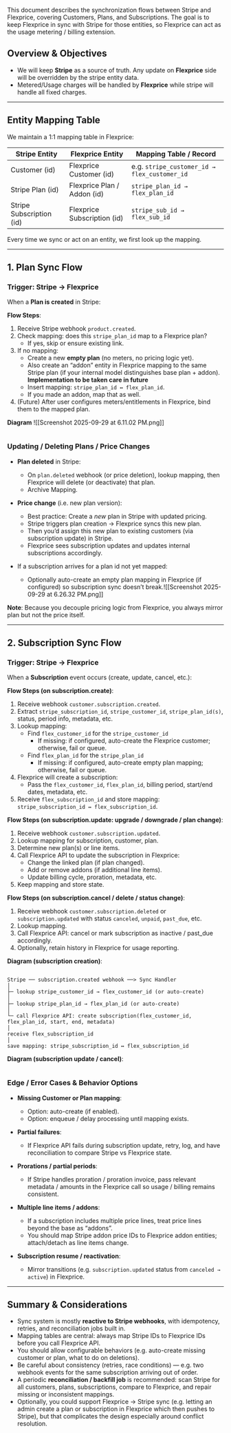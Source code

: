 
This document describes the synchronization flows between Stripe and Flexprice, covering Customers, Plans, and Subscriptions. The goal is to keep Flexprice in sync with Stripe for those entities, so Flexprice can act as the usage metering / billing extension.

## Overview & Objectives

- We will keep **Stripe** as a source of truth. Any update on **Flexprice** side will be overridden by the stripe entity data.
- Metered/Usage charges will be handled by **Flexprice** while stripe will handle all fixed charges.

---

## Entity Mapping Table

We maintain a 1:1 mapping table in Flexprice:

| Stripe Entity            | Flexprice Entity            | Mapping Table / Record                       |
| ------------------------ | --------------------------- | -------------------------------------------- |
| Customer (id)            | Flexprice Customer (id)     | e.g. `stripe_customer_id → flex_customer_id` |
| Stripe Plan (id)         | Flexprice Plan / Addon (id) | `stripe_plan_id → flex_plan_id`              |
| Stripe Subscription (id) | Flexprice Subscription (id) | `stripe_sub_id → flex_sub_id`                |

Every time we sync or act on an entity, we first look up the mapping.

---

## 1. Plan Sync Flow

### Trigger: Stripe → Flexprice

When a **Plan is created** in Stripe:

**Flow Steps**:

1. Receive Stripe webhook `product.created`.  
2. Check mapping: does this `stripe_plan_id` map to a Flexprice plan?  
   - If yes, skip or ensure existing link.  
3. If no mapping:  
   - Create a new **empty plan** (no meters, no pricing logic yet).  
   - Also create an “addon” entity in Flexprice mapping to the same Stripe plan (if your internal model distinguishes base plan + addon). **Implementation to be taken care in future**
   - Insert mapping: `stripe_plan_id ↔ flex_plan_id`.  
   - If you made an addon, map that as well.  
4. (Future) After user configures meters/entitlements in Flexprice, bind them to the mapped plan.

**Diagram**
![[Screenshot 2025-09-29 at 6.11.02 PM.png]]

```

```

### Updating / Deleting Plans / Price Changes

- **Plan deleted** in Stripe:  
  - On `plan.deleted` webhook (or price deletion), lookup mapping, then Flexprice will delete (or deactivate) that plan.  
  - Archive Mapping.  

- **Price change** (i.e. new plan version):  
  - Best practice: Create a *new* plan in Stripe with updated pricing.  
  - Stripe triggers plan creation → Flexprice syncs this new plan.  
  - Then you’d assign this new plan to existing customers (via subscription update) in Stripe.  
  - Flexprice sees subscription updates and updates internal subscriptions accordingly.

- If a subscription arrives for a plan id not yet mapped:  
  - Optionally auto-create an empty plan mapping in Flexprice (if configured) so subscription sync doesn’t break.![[Screenshot 2025-09-29 at 6.26.32 PM.png]]

**Note**: Because you decouple pricing logic from Flexprice, you always mirror plan but not the price itself.

---

## 2. Subscription Sync Flow

### Trigger: Stripe → Flexprice

When a **Subscription** event occurs (create, update, cancel, etc.):

**Flow Steps (on subscription.create)**:

1. Receive webhook `customer.subscription.created`.  
2. Extract `stripe_subscription_id`, `stripe_customer_id`, `stripe_plan_id(s)`, status, period info, metadata, etc.  
3. Lookup mapping:  
   - Find `flex_customer_id` for the `stripe_customer_id`  
     - If missing: if configured, auto-create the Flexprice customer; otherwise, fail or queue.  
   - Find `flex_plan_id` for the `stripe_plan_id`  
     - If missing: if configured, auto-create empty plan mapping; otherwise, fail or queue.  
4. Flexprice will create a subscription:  
   - Pass the `flex_customer_id`, `flex_plan_id`, billing period, start/end dates, metadata, etc.  
5. Receive `flex_subscription_id` and store mapping: `stripe_subscription_id ↔ flex_subscription_id`.

**Flow Steps (on subscription.update: upgrade / downgrade / plan change)**:

1. Receive webhook `customer.subscription.updated`.  
2. Lookup mapping for subscription, customer, plan.  
3. Determine new plan(s) or line items.  
4. Call Flexprice API to update the subscription in Flexprice:  
   - Change the linked plan (if plan changed).  
   - Add or remove addons (if additional line items).  
   - Update billing cycle, proration, metadata, etc.  
5. Keep mapping and store state.

**Flow Steps (on subscription.cancel / delete / status change)**:

1. Receive webhook `customer.subscription.deleted` or `subscription.updated` with status `canceled`, `unpaid`, `past_due`, etc.  
2. Lookup mapping.  
3. Call Flexprice API: cancel or mark subscription as inactive / past_due accordingly.  
4. Optionally, retain history in Flexprice for usage reporting.

**Diagram (subscription creation)**:

```

Stripe ── subscription.created webhook ──> Sync Handler  
│  
├─ lookup stripe_customer_id → flex_customer_id (or auto-create)  
│  
├─ lookup stripe_plan_id → flex_plan_id (or auto-create)  
│  
└─ call Flexprice API: create subscription(flex_customer_id, flex_plan_id, start, end, metadata)  
│  
receive flex_subscription_id  
│  
save mapping: stripe_subscription_id ↔ flex_subscription_id

```

**Diagram (subscription update / cancel)**:

```

```

### Edge / Error Cases & Behavior Options

- **Missing Customer or Plan mapping**:  
  - Option: auto-create (if enabled).  
  - Option: enqueue / delay processing until mapping exists.  

- **Partial failures**:  
  - If Flexprice API fails during subscription update, retry, log, and have reconciliation to compare Stripe vs Flexprice state.  

- **Prorations / partial periods**:  
  - If Stripe handles proration / proration invoice, pass relevant metadata / amounts in the Flexprice call so usage / billing remains consistent.  

- **Multiple line items / addons**:  
  - If a subscription includes multiple price lines, treat price lines beyond the base as “addons”.  
  - You should map Stripe addon price IDs to Flexprice addon entities; attach/detach as line items change.  

- **Subscription resume / reactivation**:  
  - Mirror transitions (e.g. `subscription.updated` status from `canceled → active`) in Flexprice.

---

## Summary & Considerations

- Sync system is mostly **reactive to Stripe webhooks**, with idempotency, retries, and reconciliation jobs built in.  
- Mapping tables are central: always map Stripe IDs to Flexprice IDs before you call Flexprice API.  
- You should allow configurable behaviors (e.g. auto-create missing customer or plan, what to do on deletions).  
- Be careful about consistency (retries, race conditions) — e.g. two webhook events for the same subscription arriving out of order.  
- A periodic **reconciliation / backfill job** is recommended: scan Stripe for all customers, plans, subscriptions, compare to Flexprice, and repair missing or inconsistent mappings.  
- Optionally, you could support Flexprice → Stripe sync (e.g. letting an admin create a plan or subscription in Flexprice which then pushes to Stripe), but that complicates the design especially around conflict resolution.